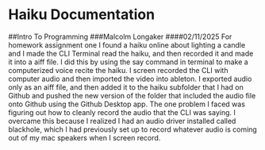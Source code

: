# Haiku Documentation
##Intro To Programming
###Malcolm Longaker
####02/11/2025
For homework assignment one I found a haiku online about lighting a candle and I made the CLI Terminal read the haiku, and then recorded it and made it into a aiff file. I did this by using the say command in terminal to make a computerized voice recite the haiku. I screen recorded the CLI with computer audio and then imported the video into ableton. I exported audio only as an aiff file, and then added it to the haiku subfolder that I had on Github and pushed the new version of the folder that included the audio file onto Github using the Github Desktop app. The one problem I faced was figuring out how to cleanly record the audio that the CLI was saying. I overcame this because I realized I had an audio driver installed called blackhole, which I had previously set up to record whatever audio is coming out of my mac speakers when I screen record.